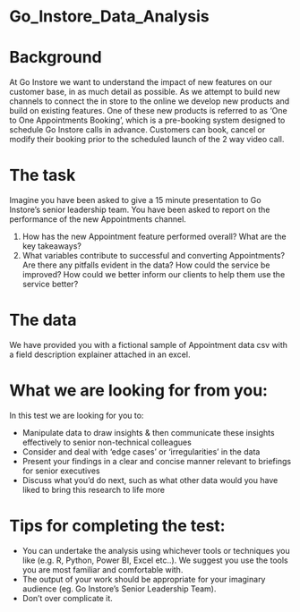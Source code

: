 # Go_Instore_Data_Analysis

# Background

At Go Instore we want to understand the impact of new features on our customer base, in as much detail as possible. As we attempt to build new channels to connect the in store to the online we develop new products and build on existing features. One of these new products is referred to as ‘One to One Appointments Booking’, which is a pre-booking system designed to schedule Go Instore calls in advance. Customers can book, cancel or modify their booking prior to the scheduled launch of the 2 way video call.

# The task

Imagine you have been asked to give a 15 minute presentation to Go Instore’s senior leadership team. You have been asked to report on the performance of the new Appointments channel.

1. How has the new Appointment feature performed overall? What are the key takeaways?
2. What variables contribute to successful and converting Appointments? Are there any pitfalls evident in the data? How could the service be improved? How could we better inform our clients to help them use the service better?

# The data

We have provided you with a fictional sample of Appointment data csv with a field
description explainer attached in an excel.

# What we are looking for from you:

In this test we are looking for you to:
- Manipulate data to draw insights & then communicate these insights effectively to senior
non-technical colleagues
- Consider and deal with ‘edge cases’ or ‘irregularities’ in the data
- Present your findings in a clear and concise manner relevant to briefings for senior
executives
- Discuss what you’d do next, such as what other data would you have liked to bring this
research to life more

# Tips for completing the test:

- You can undertake the analysis using whichever tools or techniques you like (e.g. R, Python, Power BI, Excel etc..). We suggest you use the tools you are most familiar and comfortable with.
- The output of your work should be appropriate for your imaginary audience (eg. Go Instore’s Senior Leadership Team).
- Don’t over complicate it.
